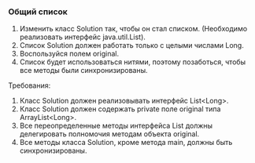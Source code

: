 
### Общий список

1. Изменить класс Solution так, чтобы он стал списком. (Необходимо реализовать интерфейс java.util.List).
2. Список Solution должен работать только с целыми числами Long.
3. Воспользуйся полем original.
4. Список будет использоваться нитями, поэтому позаботься, чтобы все методы были синхронизированы.


Требования:
1.	Класс Solution должен реализовывать интерфейс List&lt;Long&gt;.
2.	Класс Solution должен содержать private поле original типа ArrayList&lt;Long&gt;.
3.	Все переопределенные методы интерфейса List должны делегировать полномочия методам объекта original.
4.	Все методы класса Solution, кроме метода main, должны быть синхронизированы.


